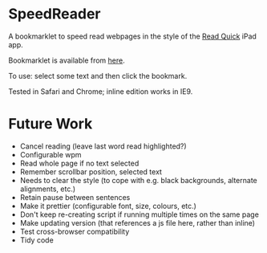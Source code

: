 SpeedReader
===========

A bookmarklet to speed read webpages in the style of the [Read Quick](http://readquickapp.com/) iPad app.

Bookmarklet is available from [here](http://markwithall.github.com/speedreader/).

To use: select some text and then click the bookmark.

Tested in Safari and Chrome; inline edition works in IE9.

Future Work
==
* Cancel reading (leave last word read highlighted?)
* Configurable wpm
* Read whole page if no text selected
* Remember scrollbar position, selected text
* Needs to clear the style (to cope with e.g. black backgrounds, alternate alignments, etc.)
* Retain pause between sentences
* Make it prettier (configurable font, size, colours, etc.)
* Don't keep re-creating script if running multiple times on the same page
* Make updating version (that references a js file here, rather than inline)
* Test cross-browser compatibility
* Tidy code
